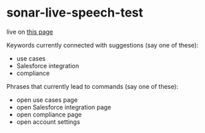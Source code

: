 # sonar-live-speech-test
 
live on <a href="https://dhotlo2.github.io/sonar-live-speech-test/"> this page</a>

Keywords currently connected with suggestions (say one of these):
- use cases
- Salesforce integration
- compliance

Phrases that currently lead to commands (say one of these):
- open use cases page
- open Salesforce integration page
- open compliance page
- open account settings
